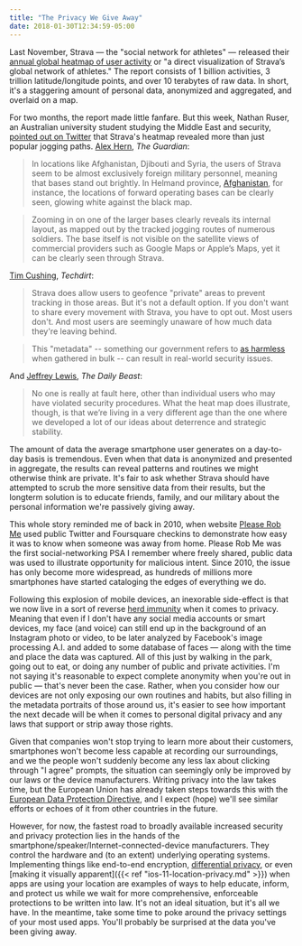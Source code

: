 ```yaml
---
title: "The Privacy We Give Away"
date: 2018-01-30T12:34:59-05:00
---
```


Last November, Strava — the "social network for athletes" — released their [annual global heatmap of user activity](https://medium.com/strava-engineering/the-global-heatmap-now-6x-hotter-23fc01d301de) or "a direct visualization of Strava’s global network of athletes." The report consists of 1 billion activities, 3 trillion latitude/longitude points, and over 10 terabytes of raw data. In short, it's a staggering amount of personal data, anonymized and aggregated, and overlaid on a map. 

For two months, the report made little fanfare. But this week, Nathan Ruser, an Australian university student studying the Middle East and security, [pointed out on Twitter](https://twitter.com/Nrg8000/status/957318498102865920) that Strava's heatmap revealed more than just popular jogging paths. [Alex Hern][tg], *The Guardian*: 

> In locations like Afghanistan, Djibouti and Syria, the users of Strava seem to be almost exclusively foreign military personnel, meaning that bases stand out brightly. In Helmand province, [Afghanistan](https://www.theguardian.com/world/afghanistan), for instance, the locations of forward operating bases can be clearly seen, glowing white against the black map.

> Zooming in on one of the larger bases clearly reveals its internal layout, as mapped out by the tracked jogging routes of numerous soldiers. The base itself is not visible on the satellite views of commercial providers such as Google Maps or Apple’s Maps, yet it can be clearly seen through Strava.

[Tim Cushing][], *Techdirt*: 

> Strava does allow users to geofence "private" areas to prevent tracking in those areas. But it's not a default option. If you don't want to share every movement with Strava, you have to opt out. Most users don't. And most users are seemingly unaware of how much data they're leaving behind.

> This "metadata" -- something our government refers to [as harmless](https://www.techdirt.com/articles/20130708/01453123733/anyone-brushing-off-nsa-surveillance-because-its-just-metadata-doesnt-know-what-metadata-is.shtml) when gathered in bulk -- can result in real-world security issues.

And [Jeffrey Lewis][tdb], _The Daily Beast_: 

> No one is really at fault here, other than individual users who may have violated security procedures. What the heat map does illustrate, though, is that we’re living in a very different age than the one where we developed a lot of our ideas about deterrence and strategic stability.

The amount of data the average smartphone user generates on a day-to-day basis is tremendous. Even when that data is anonymized and presented in aggregate, the results can reveal patterns and routines we might otherwise think are private. It's fair to ask whether Strava should have attempted to scrub the more sensitive data from their results, but the longterm solution is to educate friends, family, and our military about the personal information we're passively giving away. 

This whole story reminded me of back in 2010, when website [Please Rob Me](http://pleaserobme.com/why) used public Twitter and Foursquare checkins to demonstrate how easy it was to know when someone was away from home. Please Rob Me was the first social-networking PSA I remember where freely shared, public data was used to illustrate opportunity for malicious intent. Since 2010, the issue has only become more widespread, as hundreds of millions more smartphones have started cataloging the edges of everything we do. 

Following this explosion of mobile devices, an inexorable side-effect is that we now live in a sort of reverse [herd immunity](https://en.wikipedia.org/wiki/Herd_immunity) when it comes to privacy. Meaning that even if I don't have any social media accounts or smart devices, my face (and voice) can still end up in the background of an Instagram photo or video, to be later analyzed by Facebook's image processing A.I. and added to some database of faces — along with the time and place the data was captured. All of this just by walking in the park, going out to eat, or doing any number of public and private activities. I'm not saying it's reasonable to expect complete anonymity when you're out in public — that's never been the case. Rather, when you consider how our devices are not only exposing our own routines and habits, but also filling in the metadata portraits of those around us, it's easier to see how important the next decade will be when it comes to personal digital privacy and any laws that support or strip away those rights. 

Given that companies won't stop trying to learn more about their customers, smartphones won't become less capable at recording our surroundings, and we the people won't suddenly become any less lax about clicking through "I agree" prompts, the situation can seemingly only be improved by our laws or the device manufacturers. Writing privacy into the law takes time, but the European Union has already taken steps towards this with the [European Data Protection Directive](https://en.wikipedia.org/wiki/Right_to_be_forgotten), and I expect (hope) we'll see similar efforts or echoes of it from other countries in the future. 

However, for now, the fastest road to broadly available increased security and privacy protection lies in the hands of the smartphone/speaker/Internet-connected-device manufacturers. They control the hardware and (to an extent) underlying operating systems. Implementing things like end-to-end encryption, [differential privacy](https://www.wired.com/2016/06/apples-differential-privacy-collecting-data/), or even [making it visually apparent]({{< ref "ios-11-location-privacy.md" >}}) when apps are using your location are examples of ways to help educate, inform, and protect us while we wait for more comprehensive, enforceable protections to be written into law. It's not an ideal situation, but it's all we have. In the meantime, take some time to poke around the privacy settings of your most used apps. You'll probably be surprised at the data you've been giving away. 

[tim cushing]: https://www.techdirt.com/articles/20180129/09121039108/fitness-tracker-data-exposes-military-operations-shows-what-damage-that-can-be-done-with-just-metadata.shtml
[tdb]: https://www.thedailybeast.com/strava-fitness-tracker-app-exposes-taiwans-missile-command-center
[tg]: https://www.theguardian.com/world/2018/jan/28/fitness-tracking-app-gives-away-location-of-secret-us-army-bases
